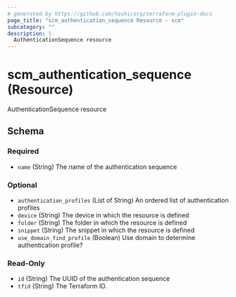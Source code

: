 ```yaml
---
# generated by https://github.com/hashicorp/terraform-plugin-docs
page_title: "scm_authentication_sequence Resource - scm"
subcategory: ""
description: |-
  AuthenticationSequence resource
---
```


# scm_authentication_sequence (Resource)

AuthenticationSequence resource



<!-- schema generated by tfplugindocs -->
## Schema

### Required

- `name` (String) The name of the authentication sequence

### Optional

- `authentication_profiles` (List of String) An ordered list of authentication profiles
- `device` (String) The device in which the resource is defined
- `folder` (String) The folder in which the resource is defined
- `snippet` (String) The snippet in which the resource is defined
- `use_domain_find_profile` (Boolean) Use domain to determine authentication profile?

### Read-Only

- `id` (String) The UUID of the authentication sequence
- `tfid` (String) The Terraform ID.
